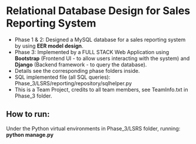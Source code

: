 # Relational Database Design for Sales Reporting System

* Phase 1 & 2: Designed a MySQL database for a sales reporting system by using **EER model design**.
* Phase 3: Implemented by a FULL STACK Web Application using **Bootstrap** (Frontend UI - to allow users interacting with the system) and **Django** (Backend framework - to query the database).
* Details see the corresponding phase folders inside.
* SQL implemented file (all SQL queries): Phase_3/LSRS/reporting/repository/sqlhelper.py
* This is a Team Project, credits to all team members, see TeamInfo.txt in Phase_3 folder.

## How to run: 
Under the Python virtual environments in Phase_3/LSRS folder, running: **python manage.py**





